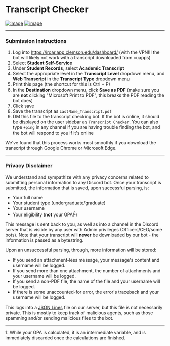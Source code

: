 # Transcript Checker

[![image](https://img.shields.io/badge/code%20style-black-000000.svg)](https://github.com/psf/black) [![image](https://img.shields.io/badge/License-BSD_3--Clause-blue.svg)](https://opensource.org/licenses/BSD-3-Clause)

---------------------------
### Submission Instructions

1) Log into https://iroar.app.clemson.edu/dashboard/ (with the VPN!!! the bot will likely not work with a transcript downloaded from cuapps)
2) Select **Student Self-Service**
3) Under **Student Records**, select **Academic Transcript**
4) Select the appropriate level in the **Transcript Level** dropdown menu, and **Web Transcript** in the **Transcript Type** dropdown menu
5) Print this page (the shortcut for this is Ctrl + P)
6) In the **Destination** dropdown menu, click **Save as PDF** (make sure you are **not** clicking "Microsoft Print to PDF", this breaks the PDF reading the bot does)
7) Click save
8) Save the transcript as ``LastName_Transcript.pdf``
9) DM this file to the transcript checking bot. If the bot is online, it should be displayed on the user sidebar as ``Transcript Checker``. You can also type ``+ping`` in any channel if you are having trouble finding the bot, and the bot will respond to you if it's online

We've found that this process works most smoothly if you download the transcript through Google Chrome or Microsoft Edge.

----------------------
### Privacy Disclaimer

We understand and sympathize with any privacy concerns related to submitting personal information to any Discord bot. Once your transcript is submitted, the information that is saved, upon successful parsing, is:

- Your full name
- Your student type (undergraduate/graduate)
- Your username
- Your eligibility (**not** your GPA!<sup>[1](#gpa)</sup>)

This message is sent back to you, as well as into a channel in the Discord server that is visible by any user with Admin privileges (Officers/CEO/some bots). Note that your transcript will **never** be downloaded by our bot - the information is passed as a bytestring.

Upon an unsuccessful parsing, through, more information will be stored:

- If you send an attachment-less message, your message's content and username will be logged.
- If you send more than one attachment, the number of attachments and your username will be logged.
- If you send a non-PDF file, the name of the file and your username will be logged.
- If there is some unaccounted-for error, the error's traceback and your username will be logged.

This logs into a [JSON Lines](https://jsonlines.org/) file on our server, but this file is not necessarily private. This is mostly to keep track of malicious agents, such as those spamming and/or sending malicious files to the bot.

-------------
<a name="gpa">1</a>: While your GPA is calculated, it is an intermediate variable, and is immediately discarded once the calculations are finished.